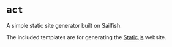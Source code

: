 # `act`

A simple static site generator built on Sailfish.

The included templates are for generating the [Static.js](https://github.com/siliconself/static-js) website.
